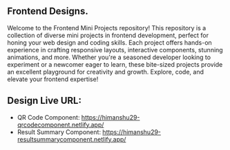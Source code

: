 ## Frontend Designs.

Welcome to the Frontend Mini Projects repository! This repository is a collection of diverse mini projects in frontend development, perfect for honing your web design and coding skills. Each project offers hands-on experience in crafting responsive layouts, interactive components, stunning animations, and more. Whether you're a seasoned developer looking to experiment or a newcomer eager to learn, these bite-sized projects provide an excellent playground for creativity and growth. Explore, code, and elevate your frontend expertise!

## Design Live URL:

- QR Code Component: https://himanshu29-qrcodecomponent.netlify.app/
- Result Summary Component: https://himanshu29-resultsummarycomponent.netlify.app/